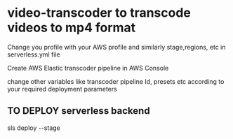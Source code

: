 # video-transcoder to transcode videos to mp4 format

Change you profile with your AWS profile and similarly stage,regions, etc in serverless.yml file

Create AWS Elastic transcoder pipeline in AWS Console

change other variables like transcoder pipeline Id, presets etc according to your required deployment parameters

## TO DEPLOY serverless backend

sls deploy --stage <STAGE>
